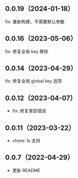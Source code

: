 ## 0.0.19（2024-01-18）
fix: 重新构建，不需要默认参数
## 0.0.16（2023-05-06）

fix: 修复全局 key 移除

## 0.0.14（2023-04-29）

fix: 修复全局 global key 选项

## 0.0.12（2023-04-07）

- fix: 修复类型错误

## 0.0.11（2023-03-22）

- chore: ts 支持

## 0.0.7（2022-04-29）

- 更新 README

